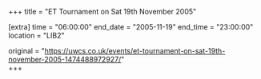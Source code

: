 +++
title = "ET Tournament on Sat 19th November 2005"

[extra]
time = "06:00:00"
end_date = "2005-11-19"
end_time = "23:00:00"
location = "LIB2"

original = "https://uwcs.co.uk/events/et-tournament-on-sat-19th-november-2005-1474488972927/"    
+++



